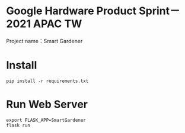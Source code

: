 # Google Hardware Product Sprint－2021 APAC TW
Project name：Smart Gardener  
# Install

```
pip install -r requirements.txt
```

# Run Web Server

```
export FLASK_APP=SmartGardener
flask run
```
